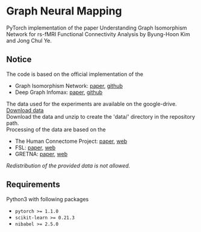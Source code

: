 # Graph Neural Mapping

PyTorch implementation of the paper Understanding Graph Isomorphism Network for rs-fMRI Functional Connectivity Analysis by Byung-Hoon Kim and Jong Chul Ye.

## Notice
The code is based on the official implementation of the
- Graph Isomorphism Network: [paper](https://arxiv.org/abs/1810.00826), [github](https://github.com/weihua916/powerful-gnns)
- Deep Graph Infomax: [paper](https://arxiv.org/abs/1809.10341), [github](https://github.com/PetarV-/DGI)

The data used for the experiments are available on the google-drive. [Download data](https://drive.google.com/file/d/1WDFUyyd6jA56r_9_jCajj-7mhHBZSJC-/view?usp=sharing)\
Download the data and unzip to create the 'data/' directory in the repository path.\
Processing of the data are based on the
- The Human Connectome Project: [paper](https://www.sciencedirect.com/science/article/pii/S1053811913005351), [web](https://www.humanconnectome.org/)
- FSL: [paper](https://www.sciencedirect.com/science/article/pii/S1053811911010603), [web](https://fsl.fmrib.ox.ac.uk/fsl/fslwiki)
- GRETNA: [paper](https://www.frontiersin.org/articles/10.3389/fnhum.2015.00386/full), [web](https://www.nitrc.org/projects/gretna/)

*Redistribution of the provided data is not allowed.*

## Requirements
Python3 with following packages
- `pytorch >= 1.1.0`
- `scikit-learn >= 0.21.3`
- `nibabel >= 2.5.0`
